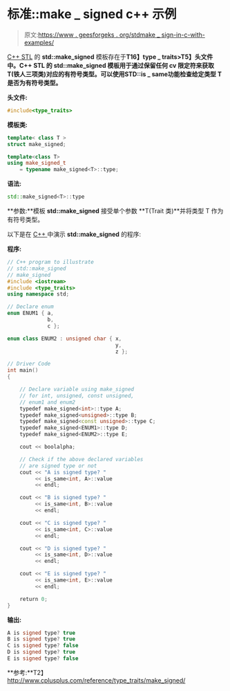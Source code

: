 # 标准::make _ signed c++ 示例

> 原文:[https://www . geesforgeks . org/stdmake _ sign-in-c-with-examples/](https://www.geeksforgeeks.org/stdmake_signed-in-c-with-examples/)

[C++ STL](https://www.geeksforgeeks.org/the-c-standard-template-library-stl/) 的 **std::make_signed** 模板存在于**T16】type _ traits>T5】头文件中。C++ STL 的 **std::make_signed** 模板用于通过保留任何 cv 限定符来获取 **T(铁人三项类)**对应的有符号类型。可以使用**STD::is _ same**功能检查给定类型 **T** 是否为有符号类型。**

**头文件:**

```cpp
#include<type_traits>

```

**模板类:**

```cpp
template< class T >
struct make_signed;

template<class T>
using make_signed_t 
    = typename make_signed<T>::type;

```

**语法:**

```cpp
std::make_signed<T>::type

```

**参数:**模板 **std::make_signed** 接受单个参数 **T(Trait 类)**并将类型 T 作为有符号类型。

以下是在 [C++ ](https://www.geeksforgeeks.org/c-plus-plus/) 中演示 **std::make_signed** 的程序:

**程序:**

```cpp
// C++ program to illustrate
// std::make_signed
// make_signed
#include <iostream>
#include <type_traits>
using namespace std;

// Declare enum
enum ENUM1 { a,
             b,
             c };

enum class ENUM2 : unsigned char { x,
                                   y,
                                   z };

// Driver Code
int main()
{

    // Declare variable using make_signed
    // for int, unsigned, const unsigned,
    // enum1 and enum2
    typedef make_signed<int>::type A;
    typedef make_signed<unsigned>::type B;
    typedef make_signed<const unsigned>::type C;
    typedef make_signed<ENUM1>::type D;
    typedef make_signed<ENUM2>::type E;

    cout << boolalpha;

    // Check if the above declared variables
    // are signed type or not
    cout << "A is signed type? "
         << is_same<int, A>::value
         << endl;

    cout << "B is signed type? "
         << is_same<int, B>::value
         << endl;

    cout << "C is signed type? "
         << is_same<int, C>::value
         << endl;

    cout << "D is signed type? "
         << is_same<int, D>::value
         << endl;

    cout << "E is signed type? "
         << is_same<int, E>::value
         << endl;

    return 0;
}
```

**输出:**

```cpp
A is signed type? true
B is signed type? true
C is signed type? false
D is signed type? true
E is signed type? false

```

**参考:**T2】http://www.cplusplus.com/reference/type_traits/make_signed/